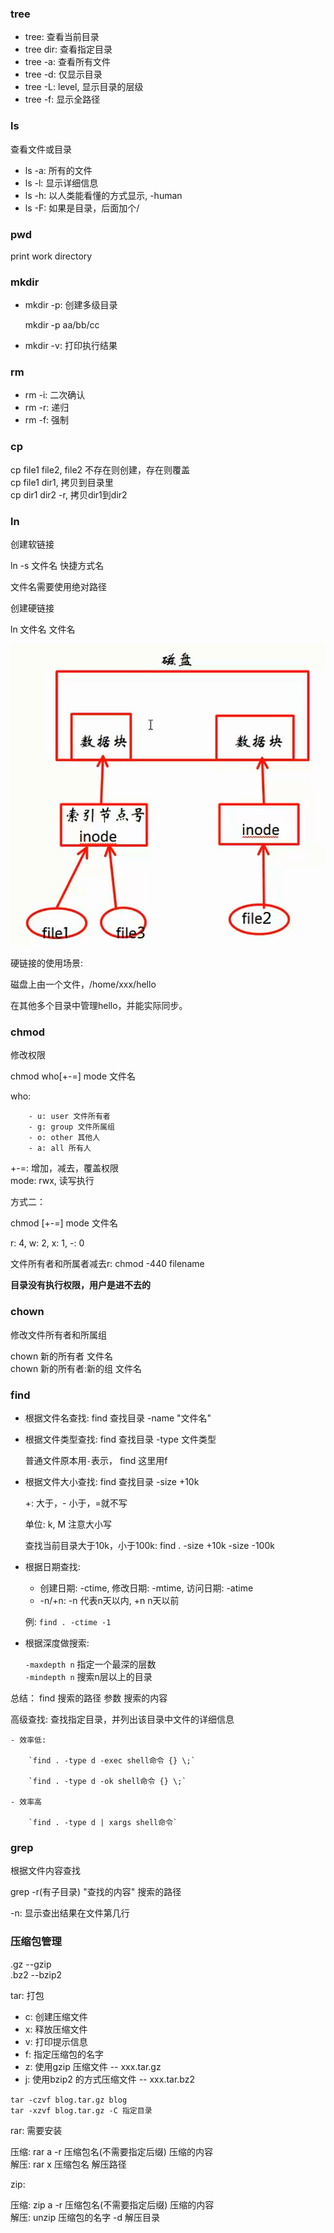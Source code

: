 

### tree

- tree: 查看当前目录
- tree dir: 查看指定目录
- tree -a: 查看所有文件
- tree -d: 仅显示目录
- tree -L: level, 显示目录的层级
- tree -f: 显示全路径


### ls

查看文件或目录

- ls -a: 所有的文件
- ls -l: 显示详细信息
- ls -h: 以人类能看懂的方式显示, -human
- ls -F: 如果是目录，后面加个/



### pwd

print work directory


### mkdir

- mkdir -p: 创建多级目录

    mkdir -p aa/bb/cc

- mkdir -v: 打印执行结果


### rm

- rm -i: 二次确认
- rm -r: 递归
- rm -f: 强制

### cp

cp file1 file2,  file2 不存在则创建，存在则覆盖   
cp file1 dir1, 拷贝到目录里    
cp dir1 dir2 -r, 拷贝dir1到dir2   


### ln

创建软链接

ln -s 文件名  快捷方式名

文件名需要使用绝对路径


创建硬链接

ln 文件名 文件名

<img src="./images/file_link.png">


硬链接的使用场景:

磁盘上由一个文件，/home/xxx/hello

在其他多个目录中管理hello，并能实际同步。

### chmod

修改权限

chmod who[+-=] mode 文件名

who:
```
    - u: user 文件所有者
    - g: group 文件所属组
    - o: other 其他人
    - a: all 所有人
```
+-=:  增加，减去，覆盖权限   
mode: rwx, 读写执行


方式二：

chmod [+-=] mode 文件名

r: 4, w: 2, x: 1, -: 0

文件所有者和所属者减去r:  chmod -440 filename

**目录没有执行权限，用户是进不去的**

### chown

修改文件所有者和所属组

chown 新的所有者 文件名   
chown 新的所有者:新的组 文件名


### find

- 根据文件名查找: find 查找目录 -name "文件名"
- 根据文件类型查找: find 查找目录 -type 文件类型

    普通文件原本用`-`表示， find 这里用f

- 根据文件大小查找: find 查找目录 -size +10k
    
    +: 大于，- 小于，=就不写

    单位: k, M 注意大小写

    查找当前目录大于10k，小于100k: find . -size +10k -size -100k

- 根据日期查找: 

    - 创建日期: -ctime, 修改日期: -mtime, 访问日期: -atime
    - -n/+n:  -n 代表n天以内, +n n天以前

    例: `find . -ctime -1`

- 根据深度做搜索:

    `-maxdepth n` 指定一个最深的层数   
    `-mindepth n` 搜索n层以上的目录


总结： find 搜索的路径 参数 搜索的内容


高级查找: 查找指定目录，并列出该目录中文件的详细信息

    - 效率低: 

        `find . -type d -exec shell命令 {} \;`

        `find . -type d -ok shell命令 {} \;`

    - 效率高

        `find . -type d | xargs shell命令`
    


### grep

根据文件内容查找
    
grep -r(有子目录) "查找的内容" 搜索的路径

-n: 显示查出结果在文件第几行



### 压缩包管理

.gz      --gzip   
.bz2     --bzip2

tar: 打包

- c: 创建压缩文件
- x: 释放压缩文件
- v: 打印提示信息
- f: 指定压缩包的名字
- z: 使用gzip 压缩文件   -- xxx.tar.gz
- j: 使用bzip2 的方式压缩文件  -- xxx.tar.bz2

`tar -czvf blog.tar.gz blog`   
`tar -xzvf blog.tar.gz -C 指定目录`

rar: 需要安装

压缩: rar a -r 压缩包名(不需要指定后缀) 压缩的内容   
解压: rar x 压缩包名 解压路径  

zip:

压缩: zip a -r 压缩包名(不需要指定后缀) 压缩的内容   
解压: unzip 压缩包的名字 -d 解压目录   




    






